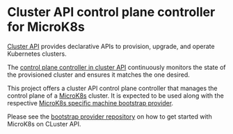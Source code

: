 # Cluster API control plane controller for MicroK8s

[Cluster API](https://cluster-api.sigs.k8s.io/) provides declarative APIs to provision, upgrade, and operate Kubernetes clusters.

The [control plane controller in cluster API](https://cluster-api.sigs.k8s.io/user/concepts.html#control-plane) continuously monitors the state of the provisioned cluster and ensures it matches the one desired.

This project offers a cluster API control plane controller that manages the control plane of a [MicroK8s](https://github.com/canonical/microk8s) cluster. It is expected to be used along with the respective [MicroK8s specific machine bootstrap provider](https://github.com/canonical/cluster-api-bootstrap-provider-microk8s).

Please see the [bootstrap provider repository](https://github.com/canonical/cluster-api-bootstrap-provider-microk8s) on how to get started with MicroK8s on CLuster API.